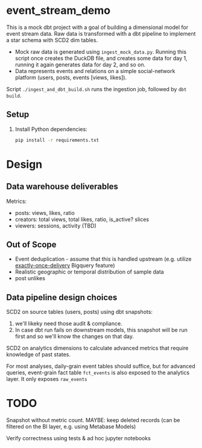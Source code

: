 # event_stream_demo

This is a mock dbt project with a goal of building a dimensional model for event stream data.
Raw data is transformed with a dbt pipeline to implement a star schema with SCD2 dim tables.

- Mock raw data is generated using `ingest_mock_data.py`. 
  Running this script once creates the DuckDB file, and creates some data for day 1, 
  running it again generates data for day 2, and so on.
- Data represents events and relations on a simple social-network platform (users, posts, events [views, likes]).


Script `./ingest_and_dbt_build.sh` runs the ingestion job, followed by `dbt build`.

## Setup

1. Install Python dependencies:
   ```bash
   pip install -r requirements.txt
   ```



# Design
## Data warehouse deliverables

Metrics:
- posts: views, likes, ratio
- creators: total views, total likes, ratio, is_active? slices
- viewers: sessions, activity (TBD)

## Out of Scope

- Event deduplication - assume that this is handled upstream
(e.g. utilize [exactly-once-delivery](https://cloud.google.com/pubsub/docs/exactly-once-delivery) Bigquery feature)
- Realistic geographic or temporal distribution of sample data
- post unlikes

## Data pipeline design choices

SCD2 on source tables (users, posts) using dbt snapshots:
1. we'll likeky need those audit & compliance.
2. In case dbt run fails on downstream models, this snapshot will be run first and so we'll know the changes on that day.

SCD2 on analytics dimensions to calculate advanced metrics that require knowledge of past states.

For most analyses, daily-grain event tables should suffice, but 
for advanced queries, event-grain fact table `fct_events` is also exposed to the analytics layer.
It only exposes `raw_events` 

# TODO

Snapshot without metric count.
MAYBE: keep deleted records (can be filtered on the BI layer, e.g. using Metabase Models)

Verify correctness using tests & ad hoc jupyter notebooks
